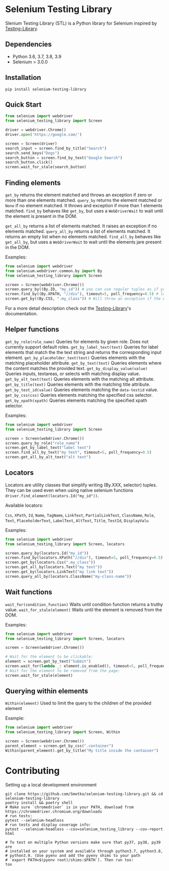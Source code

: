 # Selenium Testing Library

Slenium Testing Library (STL) is a Python library for Selenium inspired by [Testing-Library](https://testing-library.com/).

## Dependencies

* Python 3.6, 3.7, 3.8, 3.9
* Selenium > 3.0.0

## Installation

```
pip install selenium-testing-library
```

## Quick Start

```python
from selenium import webdriver
from selenium_testing_library import Screen

driver = webdriver.Chrome()
driver.open('https://google.com/')

screen = Screen(driver)
search_input = screen.find_by_title("Search")
search.send_keys("Dogs")
search_button = screen.find_by_text("Google Search")
search_button.click()
screen.wait_for_stale(search_button)
```

## Finding elements

`get_by` returns the element matched and throws an exception if zero or more than one elements matched.
`query_by` returns the element matched or `None` if no element matched. It throws and exception if more than 1 elements matched.
`find_by` behaves like `get_by`, but uses a `WebDriverWait` to wait until the element is present in the DOM.

`get_all_by` returns a list of elements matched. It raises an exception if no elements matched.
`query_all_by` returns a list of elements matched. It returns an empty list when no elements matched.
`find_all_by` behaves like `get_all_by`, but uses a `WebDriverWait` to wait until the elements jare present in the DOM.

Examples:

```python
from selenium import webdriver
from selenium.webdriver.common.by import By
from selenium_testing_library import Screen

screen = Screen(webdriver.Chrome())
screen.query_by((By.ID, "my_id")) # you can use regular tuples as if you were using Selenium's find_element()
screen.find_by((By.XPATH, "//div"), timeout=5, poll_frequency=0.5) # locators for searching through text also work
screen.get_by((By.CSS, ".my_class")) # Will throw an exception if the element is not found
```
For a more detail description check out the [Testing-Library](https://testing-library.com/docs/queries/about)'s documentation.

## Helper functions

`get_by_role(role_name)` Queries for elements by given role. Does not currently support default roles.
`get_by_label_text(text)` Queries for label elements that match the the text string and returns the corresponding input element.
`get_by_placeholder_text(text)` Queries elements with the matching placeholder attribute.
`get_by_text(text)` Queries elements where the content matches the provided text.
`get_by_display_value(value)` Queries inputs, textareas, or selects with matching display value.
`get_by_alt_text(text)` Queries elements with the matching alt attribute.
`get_by_title(text)` Queries elements with the matching title attribute.
`get_by_test_id(value)` Queries elements matching the `data-testid` value.
`get_by_css(css)` Queries elements matching the specified css selector.
`get_by_xpath(xpath)` Queries elements matching the specified xpath selector.

Examples:

```python
from selenium import webdriver
from selenium_testing_library import Screen

screen = Screen(webdriver.Chrome())
screen.query_by_role("role_name")
screen.get_by_label_text("label text")
screen.find_all_by_text("my text", timeout=5, poll_frequency=0.5)
screen.get_all_by_alt_text("alt text")
```

## Locators

Locators are utility classes that simplify writing (By.XXX, selector) tuples. They can be used even when using native selenium functions `driver.find_element(locators.Id("my_id"))`.

Available locators:

`Css`, `XPath`, `Id`, `Name`, `TagName`, `LinkText`, `PartialLinkText`, `ClassName`, `Role`, `Text`, `PlaceholderText`, `LabelText`, `AltText`, `Title`, `TestId`, `DisplayValu`

Examples:

```python
from selenium import webdriver
from selenium_testing_library import Screen, locators

screen.query_by(locators.Id("my_id"))
screen.find_by(locators.XPath("//div"), timeout=5, poll_frequency=0.5)
screen.get_by(locators.Css(".my_class"))
screen.get_all_by(locators.Text("my text"))
screen.get_by(locators.LinkText("my link text"))
screen.query_all_by(locators.ClassName("my-class-name"))
```

## Wait functions

`wait_for(condition_function)` Waits until condition function returns a truthy value.
`wait_for_stale(element)` Waits until the element is removed from the DOM.


Examples:

```python
from selenium import webdriver
from selenium_testing_library import Screen, locators

screen = Screen(webdriver.Chrome())

# Wait for the element to be clickable:
element = screen.get_by_text("Submit")
screen.wait_for(lambda _: element.is_enabled(), timeout=5, poll_frequency=0.5)
# Wait for the element to be removed from the page:
screen.wait_for_stale(element)
```

## Querying within elements

`Within(element)` Used to limit the query to the children of the provided element

Example:

```python
from selenium import webdriver
from selenium_testing_library import Screen, Within

screen = Screen(webdriver.Chrome())
parent_element = screen.get_by_css(".container")
Within(parent_element).get_by_title("My title inside the container")
```

# Contributing

Setting up a local development environment

```shell
git clone https://github.com/Smotko/selenium-testing-library.git && cd selenium-testing-library
poetry install && poetry shell
# Make sure `chromedriver` is in your PATH, download from https://chromedriver.chromium.org/downloads
# run tests:
pytest --selenium-headless
# run tests and display coverage info:
pytest --selenium-headless --cov=selenium_testing_library --cov-report html

# To test on multiple Python versions make sure that py37, py38, py39 are
# installed on your system and available through python3.7, python3.8,
# python3.9. (Use pyenv and add the pyenv shims to your path
# `export PATH=$(pyenv root)/shims:$PATH`). Then run tox:
tox
```
